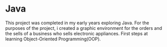 # Java

This project was completed in my early years exploring Java. For the purposes of the project, i created a graphic environment for the orders and the sells of a business who sells electronic appliances. First steps at learning Object-Oriented Programming(OOP).
